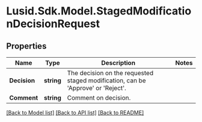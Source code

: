 # Lusid.Sdk.Model.StagedModificationDecisionRequest

## Properties

Name | Type | Description | Notes
------------ | ------------- | ------------- | -------------
**Decision** | **string** | The decision on the requested staged modification, can be &#39;Approve&#39; or &#39;Reject&#39;. | 
**Comment** | **string** | Comment on decision. | 

[[Back to Model list]](../README.md#documentation-for-models) [[Back to API list]](../README.md#documentation-for-api-endpoints) [[Back to README]](../README.md)

